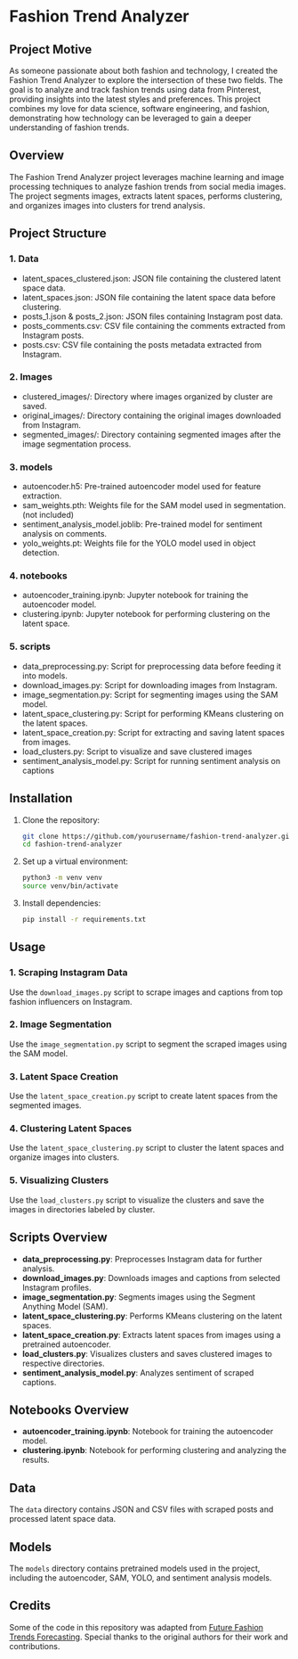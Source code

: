 # Fashion Trend Analyzer

## Project Motive

As someone passionate about both fashion and technology, I created the Fashion Trend Analyzer to explore the intersection of these two fields. The goal is to analyze and track fashion trends using data from Pinterest, providing insights into the latest styles and preferences. This project combines my love for data science, software engineering, and fashion, demonstrating how technology can be leveraged to gain a deeper understanding of fashion trends.

## Overview
The Fashion Trend Analyzer project leverages machine learning and image processing techniques to analyze fashion trends from social media images. The project segments images, extracts latent spaces, performs clustering, and organizes images into clusters for trend analysis.

## Project Structure
### 1. Data
 - latent_spaces_clustered.json: JSON file containing the clustered latent space data.
 - latent_spaces.json: JSON file containing the latent space data before clustering.
 - posts_1.json & posts_2.json: JSON files containing Instagram post data.
 - posts_comments.csv: CSV file containing the comments extracted from Instagram posts.
 - posts.csv: CSV file containing the posts metadata extracted from Instagram.

### 2. Images
- clustered_images/: Directory where images organized by cluster are saved.
- original_images/: Directory containing the original images downloaded from Instagram.
- segmented_images/: Directory containing segmented images after the image segmentation process.

### 3. models
- autoencoder.h5: Pre-trained autoencoder model used for feature extraction.
- sam_weights.pth: Weights file for the SAM model used in segmentation. (not included)
- sentiment_analysis_model.joblib: Pre-trained model for sentiment analysis on comments.
- yolo_weights.pt: Weights file for the YOLO model used in object detection.

### 4. notebooks
- autoencoder_training.ipynb: Jupyter notebook for training the autoencoder model.
- clustering.ipynb: Jupyter notebook for performing clustering on the latent space.

### 5. scripts
- data_preprocessing.py: Script for preprocessing data before feeding it into models.
- download_images.py: Script for downloading images from Instagram.
- image_segmentation.py: Script for segmenting images using the SAM model.
- latent_space_clustering.py: Script for performing KMeans clustering on the latent spaces.
- latent_space_creation.py: Script for extracting and saving latent spaces from images.
- load_clusters.py: Script to visualize and save clustered images
- sentiment_analysis_model.py: Script for running sentiment analysis on captions

## Installation
1. Clone the repository:
    ```bash
    git clone https://github.com/yourusername/fashion-trend-analyzer.git
    cd fashion-trend-analyzer
    ```

2. Set up a virtual environment:
    ```bash
    python3 -m venv venv
    source venv/bin/activate
    ```

3. Install dependencies:
    ```bash
    pip install -r requirements.txt
    ```

## Usage
### 1. Scraping Instagram Data
Use the `download_images.py` script to scrape images and captions from top fashion influencers on Instagram.

### 2. Image Segmentation
Use the `image_segmentation.py` script to segment the scraped images using the SAM model.

### 3. Latent Space Creation
Use the `latent_space_creation.py` script to create latent spaces from the segmented images.

### 4. Clustering Latent Spaces
Use the `latent_space_clustering.py` script to cluster the latent spaces and organize images into clusters.

### 5. Visualizing Clusters
Use the `load_clusters.py` script to visualize the clusters and save the images in directories labeled by cluster.

## Scripts Overview

- **data_preprocessing.py**: Preprocesses Instagram data for further analysis.
- **download_images.py**: Downloads images and captions from selected Instagram profiles.
- **image_segmentation.py**: Segments images using the Segment Anything Model (SAM).
- **latent_space_clustering.py**: Performs KMeans clustering on the latent spaces.
- **latent_space_creation.py**: Extracts latent spaces from images using a pretrained autoencoder.
- **load_clusters.py**: Visualizes clusters and saves clustered images to respective directories.
- **sentiment_analysis_model.py**: Analyzes sentiment of scraped captions.

## Notebooks Overview

- **autoencoder_training.ipynb**: Notebook for training the autoencoder model.
- **clustering.ipynb**: Notebook for performing clustering and analyzing the results.

## Data

The `data` directory contains JSON and CSV files with scraped posts and processed latent space data.

## Models

The `models` directory contains pretrained models used in the project, including the autoencoder, SAM, YOLO, and sentiment analysis models.

## Credits

Some of the code in this repository was adapted from [Future Fashion Trends Forecasting](https://github.com/macedoti13/Future-Fashion-Trends-Forecasting). Special thanks to the original authors for their work and contributions.